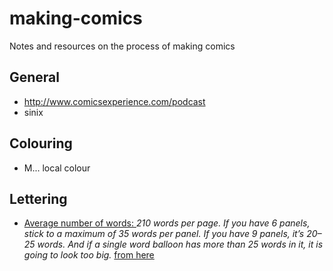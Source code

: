 # making-comics
Notes and resources on the process of making comics

## General
- http://www.comicsexperience.com/podcast
- sinix


## Colouring
- M... local colour

## Lettering
- [Average number of words: ](https://www.quora.com/What-is-the-average-number-of-actual-words-in-comic-books-or-graphic-novels)
_210 words per page. If you have 6 panels, stick to a maximum of 35 words per panel. If you have 9 panels, it’s 20–25 words. And if a single word balloon has more than 25 words in it, it is going to look too big._ [from here](http://www.comicscube.com/2012/07/the-craft-interview-with-alan-moore-by.html)

